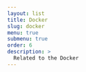 ```yaml
---
layout: list
title: Docker
slug: docker
menu: true
submenu: true
order: 6
description: >
  Related to the Docker
---
```

